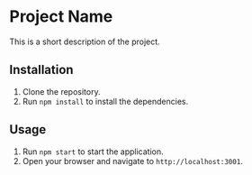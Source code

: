 # Project Name

This is a short description of the project.

## Installation

1. Clone the repository.
2. Run `npm install` to install the dependencies.

## Usage

1. Run `npm start` to start the application.
2. Open your browser and navigate to `http://localhost:3001`.

